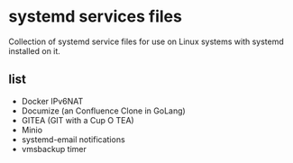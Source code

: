 # systemd services files

Collection of systemd service files for use on Linux systems with systemd installed on it.

## list

- Docker IPv6NAT
- Documize (an Confluence Clone in GoLang)
- GITEA (GIT with a Cup O TEA)
- Minio
- systemd-email notifications
- vmsbackup timer
